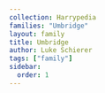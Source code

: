 ```yaml
---
collection: Harrypedia
families: "Umbridge"
layout: family
title: Umbridge
author: Luke Schierer
tags: ["family"]
sidebar:
  order: 1
---
```



